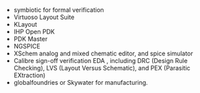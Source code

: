 - symbiotic for formal verification
- Virtuoso Layout Suite
- KLayout
- IHP Open PDK 
- PDK Master
- NGSPICE
- XSchem analog and mixed chematic editor, and spice simulator
- Calibre sign-off verification EDA , including DRC (Design Rule Checking), LVS (Layout Versus Schematic), and PEX (Parasitic EXtraction)
- globalfoundries or Skywater for manufacturing.



  





